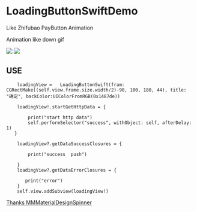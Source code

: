 # LoadingButtonSwiftDemo
Like Zhifubao PayButton Animation 
> 
Animation like down gif
>
![ ](http://ww3.sinaimg.cn/mw690/b383e575gw1ex5pehic8pg20hs0qoth4.gif)
![ ](http://ww2.sinaimg.cn/mw690/b383e575gw1ex5pe7pp2ug20hs0qodos.gif)
>
USE
------- 
       
        loadingView =   LoadingButtonSwift(fram: CGRectMake((self.view.frame.size.width/2)-90, 100, 180, 44), title: "确定", backColor:UIColorFromRGB(0x1487de))
        
        loadingView!.startGetHttpData = {
            
            print("start http data")
            self.performSelector("success", withObject: self, afterDelay: 1)
       }
        
        loadingView?.getDataSuccessClosures = {
            
            print("success  push")
            
        }
        loadingView?.getDataErrorClosures = {
            
           print("error")
        }
        self.view.addSubview(loadingView!)
[Thanks  MMMaterialDesignSpinner](https://github.com/misterwell/MMMaterialDesignSpinner)<br /> 
